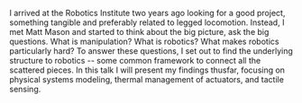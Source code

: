 I arrived at the Robotics Institute two years ago looking for a good project, something tangible and preferably related to legged locomotion. Instead, I met Matt Mason and started to think about the big picture, ask the big questions. What is manipulation? What is robotics? What makes robotics particularly hard? To answer these questions, I set out to find the underlying structure to robotics -- some common framework to connect all the scattered pieces. In this talk I will present my findings thusfar, focusing on physical systems modeling, thermal management of actuators, and tactile sensing.